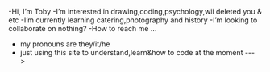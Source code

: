 -Hi, I’m Toby 
-I’m interested in drawing,coding,psychology,wii deleted you & etc 
-I’m currently learning catering,photography and history
-I’m looking to collaborate on nothing?
-How to reach me ...
- my pronouns are they/it/he
- just using this site to understand,learn&how to code at the moment 
--->
